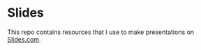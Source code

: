 # Slides

This repo contains resources that I use to make presentations on [Slides.com](https://slides.com/chengchengxiao).
